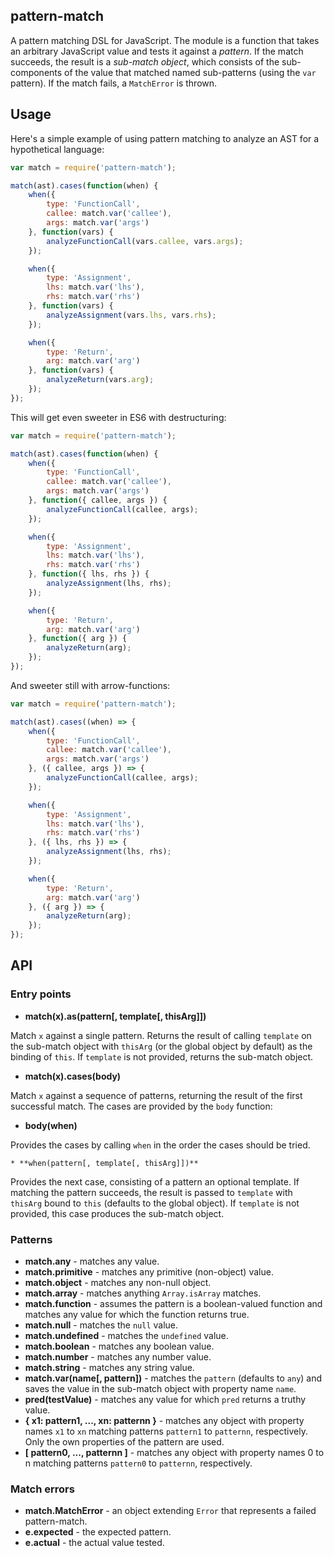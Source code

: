 ## pattern-match

A pattern matching DSL for JavaScript. The module is a function that
takes an arbitrary JavaScript value and tests it against a
*pattern*. If the match succeeds, the result is a *sub-match object*,
which consists of the sub-components of the value that matched named
sub-patterns (using the `var` pattern). If the match fails, a
`MatchError` is thrown.

## Usage

Here's a simple example of using pattern matching to analyze an AST
for a hypothetical language:

```javascript
var match = require('pattern-match');

match(ast).cases(function(when) {
    when({
        type: 'FunctionCall',
        callee: match.var('callee'),
        args: match.var('args')
    }, function(vars) {
        analyzeFunctionCall(vars.callee, vars.args);
    });

    when({
        type: 'Assignment',
        lhs: match.var('lhs'),
        rhs: match.var('rhs')
    }, function(vars) {
        analyzeAssignment(vars.lhs, vars.rhs);
    });

    when({
        type: 'Return',
        arg: match.var('arg')
    }, function(vars) {
        analyzeReturn(vars.arg);
    });
});
```

This will get even sweeter in ES6 with destructuring:

```javascript
var match = require('pattern-match');

match(ast).cases(function(when) {
    when({
        type: 'FunctionCall',
        callee: match.var('callee'),
        args: match.var('args')
    }, function({ callee, args }) {
        analyzeFunctionCall(callee, args);
    });

    when({
        type: 'Assignment',
        lhs: match.var('lhs'),
        rhs: match.var('rhs')
    }, function({ lhs, rhs }) {
        analyzeAssignment(lhs, rhs);
    });

    when({
        type: 'Return',
        arg: match.var('arg')
    }, function({ arg }) {
        analyzeReturn(arg);
    });
});
```

And sweeter still with arrow-functions:

```javascript
var match = require('pattern-match');

match(ast).cases((when) => {
    when({
        type: 'FunctionCall',
        callee: match.var('callee'),
        args: match.var('args')
    }, ({ callee, args }) => {
        analyzeFunctionCall(callee, args);
    });

    when({
        type: 'Assignment',
        lhs: match.var('lhs'),
        rhs: match.var('rhs')
    }, ({ lhs, rhs }) => {
        analyzeAssignment(lhs, rhs);
    });

    when({
        type: 'Return',
        arg: match.var('arg')
    }, ({ arg }) => {
        analyzeReturn(arg);
    });
});
```


## API

### Entry points

  * **match(x).as(pattern[, template[, thisArg]])**

Match `x` against a single pattern. Returns the result of calling
`template` on the sub-match object with `thisArg` (or the global
object by default) as the binding of `this`. If `template` is not
provided, returns the sub-match object.

  * **match(x).cases(body)**

Match `x` against a sequence of patterns, returning the result of the
first successful match. The cases are provided by the `body` function:

   * **body(when)**

Provides the cases by calling `when` in the order the cases should be
tried.

    * **when(pattern[, template[, thisArg]])**

Provides the next case, consisting of a pattern an optional
template. If matching the pattern succeeds, the result is passed to
`template` with `thisArg` bound to `this` (defaults to the global
object). If `template` is not provided, this case produces the
sub-match object.

### Patterns

  * **match.any** - matches any value.
  * **match.primitive** - matches any primitive (non-object) value.
  * **match.object** - matches any non-null object.
  * **match.array** - matches anything `Array.isArray` matches.
  * **match.function** - assumes the pattern is a boolean-valued function and matches any value for which the function returns true.
  * **match.null** - matches the `null` value.
  * **match.undefined** - matches the `undefined` value.
  * **match.boolean** - matches any boolean value.
  * **match.number** - matches any number value.
  * **match.string** - matches any string value.
  * **match.var(name[, pattern])** - matches the `pattern` (defaults to `any`) and saves the value in the sub-match object with property name `name`.
  * **pred(testValue)** - matches any value for which `pred` returns a truthy value.
  * **{ x1: pattern1, ..., xn: patternn }** - matches any object with property names `x1` to `xn` matching patterns `pattern1` to `patternn`, respectively. Only the own properties of the pattern are used.
  * **[ pattern0, ..., patternn ]** - matches any object with property names 0 to n matching patterns `pattern0` to `patternn`, respectively.

### Match errors

  * **match.MatchError** - an object extending `Error` that represents a failed pattern-match.
   * **e.expected** - the expected pattern.
   * **e.actual** - the actual value tested.
